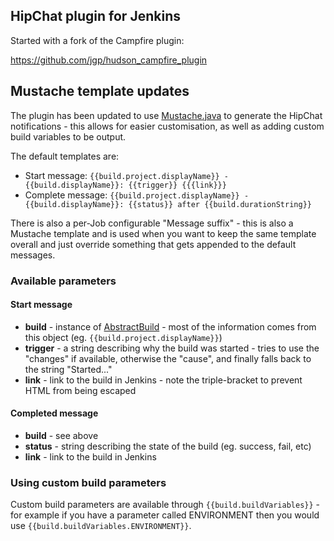 ## HipChat plugin for Jenkins

Started with a fork of the Campfire plugin:

https://github.com/jgp/hudson_campfire_plugin

## Mustache template updates

The plugin has been updated to use [Mustache.java](https://github.com/spullara/mustache.java) to
generate the HipChat notifications - this allows for easier customisation, as well as adding custom
 build variables to be output.

 The default templates are:

 * Start message: ```{{build.project.displayName}} - {{build.displayName}}: {{trigger}} {{{link}}}```
 * Complete message: ```{{build.project.displayName}} - {{build.displayName}}: {{status}} after {{build.durationString}}```

 There is also a per-Job configurable "Message suffix" - this is also a Mustache template and is
 used when you want to keep the same template overall and just override something that gets appended
 to the default messages.

 ### Available parameters

 #### Start message

 * **build** - instance of [AbstractBuild](http://javadoc.jenkins-ci.org/hudson/model/AbstractBuild.html) -
   most of the information comes from this object (eg. ```{{build.project.displayName}}```)
 * **trigger** - a string describing why the build was started - tries to use the "changes" if available, otherwise
  the "cause", and finally falls back to the string "Started..."
 * **link** - link to the build in Jenkins - note the triple-bracket to prevent HTML from being escaped

 #### Completed message

 * **build** - see above
 * **status** - string describing the state of the build (eg. success, fail, etc)
 * **link** - link to the build in Jenkins

 ### Using custom build parameters

 Custom build parameters are available through ```{{build.buildVariables}}``` - for example if you have
 a parameter called ENVIRONMENT then you would use ```{{build.buildVariables.ENVIRONMENT}}```.